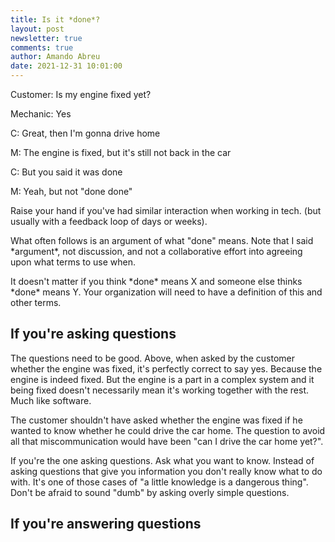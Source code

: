```yaml
---
title: Is it *done*?
layout: post
newsletter: true
comments: true
author: Amando Abreu
date: 2021-12-31 10:01:00
---
```

Customer: Is my engine fixed yet?

Mechanic: Yes

C: Great, then I'm gonna drive home

M: The engine is fixed, but it's still not back in the car

C: But you said it was done

M: Yeah, but not "done done"


Raise your hand if you've had similar interaction when working in tech. (but usually with a feedback loop of days or weeks).

What often follows is an argument of what "done" means. Note that I said \*argument\*, not discussion, and not a collaborative effort into agreeing upon what terms to use when.

It doesn't matter if you think \*done\* means X and someone else thinks \*done\* means Y. Your organization will need to have a definition of this and other terms.

## If you're asking questions

The questions need to be good. Above, when asked by the customer whether the engine was fixed, it's perfectly correct to say yes. Because the engine is indeed fixed. But the engine is a part in a complex system and it being fixed doesn't necessarily mean it's working together with the rest. Much like software.


The customer shouldn't have asked whether the engine was fixed if he wanted to know whether he could drive the car home. The question to avoid all that miscommunication would have been "can I drive the car home yet?".


If you're the one asking questions. Ask what you want to know. Instead of asking questions that give you information you don't really know what to do with. It's one of those cases of "a little knowledge is a dangerous thing". Don't be afraid to sound "dumb" by asking overly simple questions.

## If you're answering questions